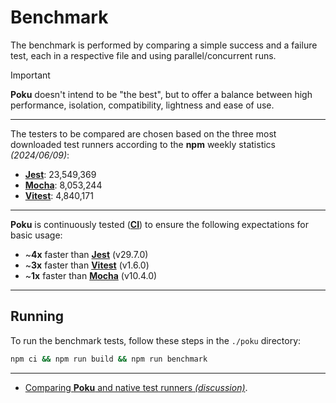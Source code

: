 # Benchmark

The benchmark is performed by comparing a simple success and a failure test, each in a respective file and using parallel/concurrent runs.

> [!important]
>
> **Poku** doesn't intend to be "the best", but to offer a balance between high performance, isolation, compatibility, lightness and ease of use.

---

The testers to be compared are chosen based on the three most downloaded test runners according to the **npm** weekly statistics _(2024/06/09)_:

- [**Jest**](https://www.npmjs.com/package/jest): 23,549,369
- [**Mocha**](https://www.npmjs.com/package/mocha): 8,053,244
- [**Vitest**](https://www.npmjs.com/package/vitest): 4,840,171

---

**Poku** is continuously tested ([**CI**](https://github.com/wellwelwel/poku/blob/main/.github/workflows/ci_benchmark.yml)) to ensure the following expectations for basic usage:

- ~**4x** faster than [**Jest**](https://github.com/jestjs/jest) (v29.7.0)
- ~**3x** faster than [**Vitest**](https://github.com/vitest-dev/vitest) (v1.6.0)
- ~**1x** faster than [**Mocha**](https://github.com/mochajs/mocha) (v10.4.0)

---

## Running

To run the benchmark tests, follow these steps in the `./poku` directory:

```sh
npm ci && npm run build && npm run benchmark
```

---

- [Comparing **Poku** and native test runners _(discussion)_](https://github.com/wellwelwel/poku/discussions/740).
